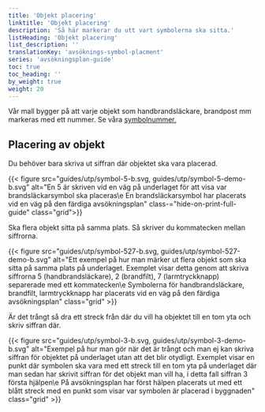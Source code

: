 ```yaml
---
title: 'Objekt placering'
linktitle: 'Objekt placering'
description: 'Så här markerar du utt vart symbolerna ska sitta.'
listHeading: 'Objekt placering'
list_description: ''
translationKey: 'avsöknings-symbol-placment'
series: 'avsökningsplan-guide'
toc: true
toc_heading: ''
by_weight: true
weight: 20
---
```


Vår mall bygger på att varje objekt som handbrandsläckare, brandpost mm markeras med ett nummer. Se våra [symbolnummer.](/guider/avsökningsplan/symbolnummer)

## Placering av objekt

Du behöver bara skriva ut siffran där objektet ska vara placerad.

{{< figure src="guides/utp/symbol-5-b.svg, guides/utp/symbol-5-demo-b.svg" alt="En 5 är skriven vid en väg på underlaget för att visa var brandsläckarsymbol ska placeras\e En brandsläckarsymbol har placerats vid en väg på den färdiga avsökningsplan" class-="hide-on-print-full-guide" class="grid">}}

Ska flera objekt sitta på samma plats. Så skriver du kommatecken mellan siffrorna. 

{{< figure src="guides/utp/symbol-527-b.svg, guides/utp/symbol-527-demo-b.svg" alt="Ett exempel på hur man märker ut flera objekt som ska sitta på samma plats på underlaget. Exemplet visar detta genom att skriva siffrorna 5 (handbrandsläckare), 2 (brandfilt), 7 (larmtryckknapp) separerade med ett kommatecken\e Symbolerna för handbrandsläckare, brandfilt, larmtryckknapp har placerats vid en väg på den färdiga avsökningsplan" class="grid" >}}

Är det trångt så dra ett streck från där du vill ha objektet till en tom yta och skriv siffran där.

{{< figure src="guides/utp/symbol-3-b.svg, guides/utp/symbol-3-demo-b.svg" alt="Exempel på hur man gör när det är trångt och man ej kan skriva siffran för objektet på underlaget utan att det blir otydligt. Exemplet visar en punkt där symbolen ska vara med ett streck till en tom yta på underlaget där man sedan har skrivit siffran för det objekt man vill ha, i detta fall siffran 3 första hjälpen\e På avsökningsplan har först hälpen placerats ut med ett blått streck med en punkt som visar var symbolen är placerad i byggnaden" class="grid" >}}